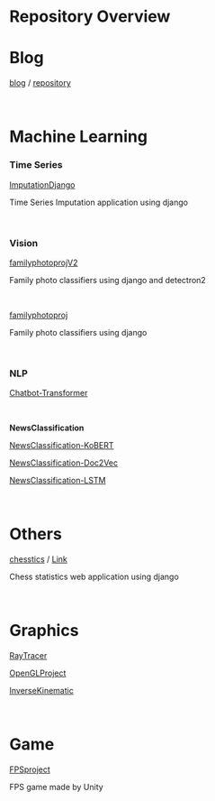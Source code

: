 # Repository Overview



# Blog

[blog](https://doheon.github.io/) / [repository](https://github.com/Doheon/Doheon.github.io)

&nbsp;



# Machine Learning

### Time Series

[ImputationDjango](https://github.com/Doheon/ImputationDjango)

Time Series Imputation application using django

&nbsp;



### Vision

[familyphotoprojV2](https://github.com/Doheon/familyphotoprojV2)

Family photo classifiers using django and detectron2

&nbsp;

[familyphotoproj](https://github.com/Doheon/familyphotoproj)

Family photo classifiers using django

&nbsp;



### NLP

[Chatbot-Transformer](https://github.com/Doheon/Chatbot-Transformer)

&nbsp;



**NewsClassification**

[NewsClassification-KoBERT](https://github.com/Doheon/NewsClassification-KoBERT)

[NewsClassification-Doc2Vec](https://github.com/Doheon/NewsClassification-Doc2Vec)

[NewsClassification-LSTM](https://github.com/Doheon/NewsClassification-LSTM)

&nbsp;





# Others

[chesstics](https://github.com/Doheon/chesstics) / [Link](http://chesstics.pythonanywhere.com/)

Chess statistics web application using django

&nbsp;




# Graphics

[RayTracer](https://github.com/Doheon/RayTracer)

[OpenGLProject](https://github.com/Doheon/OpenGLProject)

[InverseKinematic](https://github.com/Doheon/InverseKinematic)

&nbsp;



# Game

[FPSproject](https://github.com/Doheon/FPSproject)

FPS game made by Unity

&nbsp;
